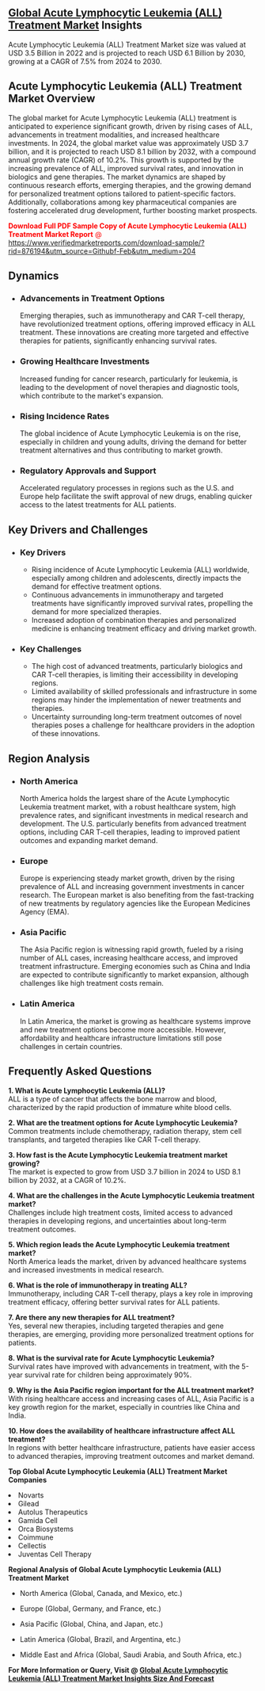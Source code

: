 <h2><a href="https://www.verifiedmarketreports.com/download-sample/?rid=876194&amp;utm_source=Githubf&amp;utm_medium=204" target="_blank">Global Acute Lymphocytic Leukemia (ALL) Treatment Market</a> Insights</h2><p>Acute Lymphocytic Leukemia (ALL) Treatment Market size was valued at USD 3.5 Billion in 2022 and is projected to reach USD 6.1 Billion by 2030, growing at a CAGR of 7.5% from 2024 to 2030.</p><p> <h2>Acute Lymphocytic Leukemia (ALL) Treatment Market Overview</h2> <p>The global market for Acute Lymphocytic Leukemia (ALL) treatment is anticipated to experience significant growth, driven by rising cases of ALL, advancements in treatment modalities, and increased healthcare investments. In 2024, the global market value was approximately USD 3.7 billion, and it is projected to reach USD 8.1 billion by 2032, with a compound annual growth rate (CAGR) of 10.2%. This growth is supported by the increasing prevalence of ALL, improved survival rates, and innovation in biologics and gene therapies. The market dynamics are shaped by continuous research efforts, emerging therapies, and the growing demand for personalized treatment options tailored to patient-specific factors. Additionally, collaborations among key pharmaceutical companies are fostering accelerated drug development, further boosting market prospects. <p><p><span class=""><span style="color: #ff0000;"><strong>Download Full PDF Sample Copy of Acute Lymphocytic Leukemia (ALL) Treatment Market Report</strong> @ </span><a href="https://www.verifiedmarketreports.com/download-sample/?rid=876194&amp;utm_source=Githubf-Feb&amp;utm_medium=204" target="_blank">https://www.verifiedmarketreports.com/download-sample/?rid=876194&amp;utm_source=Githubf-Feb&amp;utm_medium=204</a></span></p></p> <h2>Dynamics</h2> <ul> <li><h3>Advancements in Treatment Options</h3> Emerging therapies, such as immunotherapy and CAR T-cell therapy, have revolutionized treatment options, offering improved efficacy in ALL treatment. These innovations are creating more targeted and effective therapies for patients, significantly enhancing survival rates.</li> <li><h3>Growing Healthcare Investments</h3> Increased funding for cancer research, particularly for leukemia, is leading to the development of novel therapies and diagnostic tools, which contribute to the market's expansion.</li> <li><h3>Rising Incidence Rates</h3> The global incidence of Acute Lymphocytic Leukemia is on the rise, especially in children and young adults, driving the demand for better treatment alternatives and thus contributing to market growth.</li> <li><h3>Regulatory Approvals and Support</h3> Accelerated regulatory processes in regions such as the U.S. and Europe help facilitate the swift approval of new drugs, enabling quicker access to the latest treatments for ALL patients.</li> </ul> <h2>Key Drivers and Challenges</h2> <ul> <li><h3>Key Drivers</h3> <ul> <li>Rising incidence of Acute Lymphocytic Leukemia (ALL) worldwide, especially among children and adolescents, directly impacts the demand for effective treatment options.</li> <li>Continuous advancements in immunotherapy and targeted treatments have significantly improved survival rates, propelling the demand for more specialized therapies.</li> <li>Increased adoption of combination therapies and personalized medicine is enhancing treatment efficacy and driving market growth.</li> </ul> </li> <li><h3>Key Challenges</h3> <ul> <li>The high cost of advanced treatments, particularly biologics and CAR T-cell therapies, is limiting their accessibility in developing regions.</li> <li>Limited availability of skilled professionals and infrastructure in some regions may hinder the implementation of newer treatments and therapies.</li> <li>Uncertainty surrounding long-term treatment outcomes of novel therapies poses a challenge for healthcare providers in the adoption of these innovations.</li> </ul> </li> </ul> <h2>Region Analysis</h2> <ul> <li><h3>North America</h3> North America holds the largest share of the Acute Lymphocytic Leukemia treatment market, with a robust healthcare system, high prevalence rates, and significant investments in medical research and development. The U.S. particularly benefits from advanced treatment options, including CAR T-cell therapies, leading to improved patient outcomes and expanding market demand.</li> <li><h3>Europe</h3> Europe is experiencing steady market growth, driven by the rising prevalence of ALL and increasing government investments in cancer research. The European market is also benefiting from the fast-tracking of new treatments by regulatory agencies like the European Medicines Agency (EMA).</li> <li><h3>Asia Pacific</h3> The Asia Pacific region is witnessing rapid growth, fueled by a rising number of ALL cases, increasing healthcare access, and improved treatment infrastructure. Emerging economies such as China and India are expected to contribute significantly to market expansion, although challenges like high treatment costs remain.</li> <li><h3>Latin America</h3> In Latin America, the market is growing as healthcare systems improve and new treatment options become more accessible. However, affordability and healthcare infrastructure limitations still pose challenges in certain countries.</li> </ul> <h2>Frequently Asked Questions</h2> <p><strong>1. What is Acute Lymphocytic Leukemia (ALL)?</strong><br>ALL is a type of cancer that affects the bone marrow and blood, characterized by the rapid production of immature white blood cells.</p> <p><strong>2. What are the treatment options for Acute Lymphocytic Leukemia?</strong><br>Common treatments include chemotherapy, radiation therapy, stem cell transplants, and targeted therapies like CAR T-cell therapy.</p> <p><strong>3. How fast is the Acute Lymphocytic Leukemia treatment market growing?</strong><br>The market is expected to grow from USD 3.7 billion in 2024 to USD 8.1 billion by 2032, at a CAGR of 10.2%.</p> <p><strong>4. What are the challenges in the Acute Lymphocytic Leukemia treatment market?</strong><br>Challenges include high treatment costs, limited access to advanced therapies in developing regions, and uncertainties about long-term treatment outcomes.</p> <p><strong>5. Which region leads the Acute Lymphocytic Leukemia treatment market?</strong><br>North America leads the market, driven by advanced healthcare systems and increased investments in medical research.</p> <p><strong>6. What is the role of immunotherapy in treating ALL?</strong><br>Immunotherapy, including CAR T-cell therapy, plays a key role in improving treatment efficacy, offering better survival rates for ALL patients.</p> <p><strong>7. Are there any new therapies for ALL treatment?</strong><br>Yes, several new therapies, including targeted therapies and gene therapies, are emerging, providing more personalized treatment options for patients.</p> <p><strong>8. What is the survival rate for Acute Lymphocytic Leukemia?</strong><br>Survival rates have improved with advancements in treatment, with the 5-year survival rate for children being approximately 90%.</p> <p><strong>9. Why is the Asia Pacific region important for the ALL treatment market?</strong><br>With rising healthcare access and increasing cases of ALL, Asia Pacific is a key growth region for the market, especially in countries like China and India.</p> <p><strong>10. How does the availability of healthcare infrastructure affect ALL treatment?</strong><br>In regions with better healthcare infrastructure, patients have easier access to advanced therapies, improving treatment outcomes and market demand.</p> </p><p><strong>Top Global Acute Lymphocytic Leukemia (ALL) Treatment Market Companies</strong></p><div data-test-id=""><p><li>Novarts</li><li> Gilead</li><li> Autolus Therapeutics</li><li> Gamida Cell</li><li> Orca Biosystems</li><li> Coimmune</li><li> Cellectis</li><li> Juventas Cell Therapy</li></p><div><strong>Regional Analysis of&nbsp;Global Acute Lymphocytic Leukemia (ALL) Treatment Market</strong></div><ul><li dir="ltr"><p dir="ltr">North America&nbsp;(Global, Canada, and Mexico, etc.)</p></li><li dir="ltr"><p dir="ltr">Europe (Global, Germany, and France, etc.)</p></li><li dir="ltr"><p dir="ltr">Asia Pacific&nbsp;(Global, China, and Japan, etc.)</p></li><li dir="ltr"><p dir="ltr">Latin America&nbsp;(Global, Brazil, and Argentina, etc.)</p></li><li dir="ltr">Middle East and Africa&nbsp;(Global, Saudi Arabia, and South Africa, etc.)</li></ul><p><strong>For More Information or Query, Visit @&nbsp;</strong><strong><a href="https://www.verifiedmarketreports.com/product/acute-lymphocytic-leukemia-all-treatment-market/?utm_source=Githubf&amp;utm_medium=204" target="_blank">Global Acute Lymphocytic Leukemia (ALL) Treatment Market Insights Size And Forecast</a></strong></p></div>

